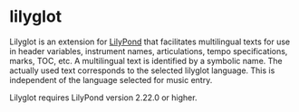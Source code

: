 lilyglot
========

Lilyglot is an extension for [LilyPond](http://lilypond.org/) that
facilitates multilingual texts for use in header variables, instrument names,
articulations, tempo specifications, marks, TOC, etc.
A multilingual text is identified by a symbolic name. The actually used text
corresponds to the selected lilyglot language. This is independent
of the language selected for music entry.

Lilyglot requires LilyPond version 2.22.0 or higher.
